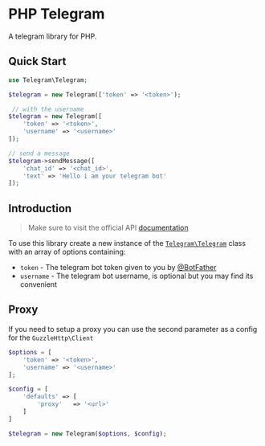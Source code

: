 # PHP Telegram

A telegram library for PHP.

## Quick Start

```php
use Telegram\Telegram;

$telegram = new Telegram(['token' => '<token>');

 // with the username
$telegram = new Telegram([
    'token' => '<token>',
    'username' => '<username>'
]);

// send a message
$telegram->sendMessage([
    'chat_id' => '<chat_id>',
    'text' => 'Hello i am your telegram bot'
]);
```

## Introduction

> Make sure to visit the official API [documentation](https://core.telegram.org/bots/api#available-methods)

To use this library create a new instance of the [`Telegram\Telegram`](src/Telegram.php#L46) class with an array of options containing:

- `token` - The telegram bot token given to you by [@BotFather](https://t.me/BotFather)
- `username` - The telegram bot username, is optional but you may find its convenient

## Proxy

If you need to setup a proxy you can use the second parameter as a config for the `GuzzleHttp\Client`

```php
$options = [
    'token' => '<token>',
    'username' => '<username>'
];

$config = [
    'defaults' => [
        'proxy'   => '<url>'
    ]
]

$telegram = new Telegram($options, $config);
```